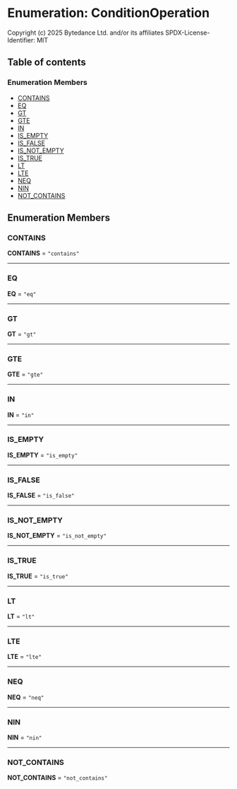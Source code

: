 # Enumeration: ConditionOperation

Copyright (c) 2025 Bytedance Ltd. and/or its affiliates
SPDX-License-Identifier: MIT

## Table of contents

### Enumeration Members

* [CONTAINS](/auto-docs/interface/enums/ConditionOperation.md#contains)
* [EQ](/auto-docs/interface/enums/ConditionOperation.md#eq)
* [GT](/auto-docs/interface/enums/ConditionOperation.md#gt)
* [GTE](/auto-docs/interface/enums/ConditionOperation.md#gte)
* [IN](/auto-docs/interface/enums/ConditionOperation.md#in)
* [IS\_EMPTY](/auto-docs/interface/enums/ConditionOperation.md#is_empty)
* [IS\_FALSE](/auto-docs/interface/enums/ConditionOperation.md#is_false)
* [IS\_NOT\_EMPTY](/auto-docs/interface/enums/ConditionOperation.md#is_not_empty)
* [IS\_TRUE](/auto-docs/interface/enums/ConditionOperation.md#is_true)
* [LT](/auto-docs/interface/enums/ConditionOperation.md#lt)
* [LTE](/auto-docs/interface/enums/ConditionOperation.md#lte)
* [NEQ](/auto-docs/interface/enums/ConditionOperation.md#neq)
* [NIN](/auto-docs/interface/enums/ConditionOperation.md#nin)
* [NOT\_CONTAINS](/auto-docs/interface/enums/ConditionOperation.md#not_contains)

## Enumeration Members

### CONTAINS

**CONTAINS** = `"contains"`

***

### EQ

**EQ** = `"eq"`

***

### GT

**GT** = `"gt"`

***

### GTE

**GTE** = `"gte"`

***

### IN

**IN** = `"in"`

***

### IS\_EMPTY

**IS\_EMPTY** = `"is_empty"`

***

### IS\_FALSE

**IS\_FALSE** = `"is_false"`

***

### IS\_NOT\_EMPTY

**IS\_NOT\_EMPTY** = `"is_not_empty"`

***

### IS\_TRUE

**IS\_TRUE** = `"is_true"`

***

### LT

**LT** = `"lt"`

***

### LTE

**LTE** = `"lte"`

***

### NEQ

**NEQ** = `"neq"`

***

### NIN

**NIN** = `"nin"`

***

### NOT\_CONTAINS

**NOT\_CONTAINS** = `"not_contains"`
